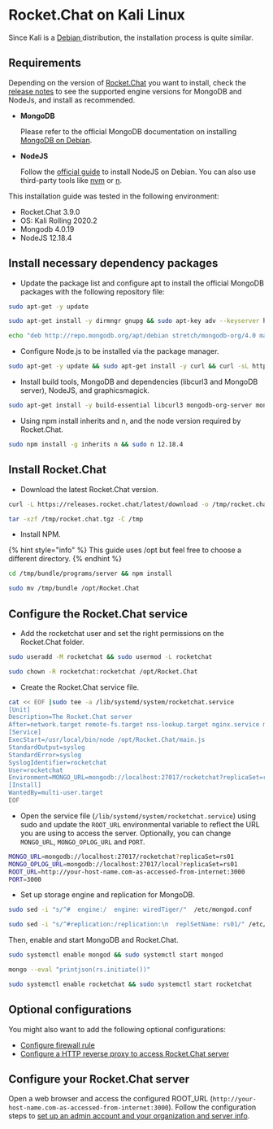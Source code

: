 # Rocket.Chat on Kali Linux

Since Kali is a [Debian ](debian.md)distribution, the installation process is quite similar.

## Requirements

Depending on the version of [Rocket.Chat](https://rocket.chat/) you want to install, check the [release notes](https://github.com/RocketChat/Rocket.Chat/releases) to see the supported engine versions for MongoDB and NodeJs, and install as recommended.&#x20;

*   **MongoDB**

    Please refer to the official MongoDB documentation on installing [MongoDB on Debian](https://www.mongodb.com/docs/manual/tutorial/install-mongodb-on-debian/).&#x20;
*   **NodeJS**

    Follow the [official guide](https://github.com/nodesource/distributions/blob/master/README.md#debinstall) to install NodeJS on Debian. You can also use third-party tools like [nvm](https://github.com/nvm-sh/nvm#installing-and-updating) or [n](https://www.npmjs.com/package/n).

This installation guide was tested in the following environment:

* Rocket.Chat 3.9.0
* OS: Kali Rolling 2020.2
* Mongodb 4.0.19
* NodeJS 12.18.4

## Install necessary dependency packages

* Update the package list and configure apt to install the official MongoDB packages with the following repository file:

```bash
sudo apt-get -y update
```

```bash
sudo apt-get install -y dirmngr gnupg && sudo apt-key adv --keyserver hkp://keyserver.ubuntu.com:80 --recv 9DA31620334BD75D9DCB49F368818C72E52529D4
```

```bash
echo "deb http://repo.mongodb.org/apt/debian stretch/mongodb-org/4.0 main" | sudo tee /etc/apt/sources.list.d/mongodb-org-4.0.list
```

* Configure Node.js to be installed via the package manager.

```bash
sudo apt-get -y update && sudo apt-get install -y curl && curl -sL https://deb.nodesource.com/setup_12.x | sudo bash -
```

* Install build tools, MongoDB and dependencies (libcurl3 and MongoDB server), NodeJS, and graphicsmagick.

```bash
sudo apt-get install -y build-essential libcurl3 mongodb-org-server mongodb-org nodejs graphicsmagick
```

* Using npm install inherits and n, and the node version required by Rocket.Chat.

```bash
sudo npm install -g inherits n && sudo n 12.18.4
```

## Install Rocket.Chat

* Download the latest Rocket.Chat version.

```bash
curl -L https://releases.rocket.chat/latest/download -o /tmp/rocket.chat.tgz
```

```bash
tar -xzf /tmp/rocket.chat.tgz -C /tmp
```

* Install NPM.

{% hint style="info" %}
This guide uses /opt but feel free to choose a different directory.
{% endhint %}

```bash
cd /tmp/bundle/programs/server && npm install
```

```bash
sudo mv /tmp/bundle /opt/Rocket.Chat
```

## Configure the Rocket.Chat service

* Add the rocketchat user and set the right permissions on the Rocket.Chat folder.

```bash
sudo useradd -M rocketchat && sudo usermod -L rocketchat
```

```bash
sudo chown -R rocketchat:rocketchat /opt/Rocket.Chat
```

* Create the Rocket.Chat service file.

```bash
cat << EOF |sudo tee -a /lib/systemd/system/rocketchat.service
[Unit]
Description=The Rocket.Chat server
After=network.target remote-fs.target nss-lookup.target nginx.service mongod.service
[Service]
ExecStart=/usr/local/bin/node /opt/Rocket.Chat/main.js
StandardOutput=syslog
StandardError=syslog
SyslogIdentifier=rocketchat
User=rocketchat
Environment=MONGO_URL=mongodb://localhost:27017/rocketchat?replicaSet=rs01 MONGO_OPLOG_URL=mongodb://localhost:27017/local?replicaSet=rs01 ROOT_URL=http://localhost:3000/ PORT=3000
[Install]
WantedBy=multi-user.target
EOF
```

* Open the service file  (`/lib/systemd/system/rocketchat.service`) using sudo and update the `ROOT_URL` environmental variable to reflect the URL you are using to access the server. Optionally, you can change `MONGO_URL`, `MONGO_OPLOG_URL` and `PORT`.

```bash
MONGO_URL=mongodb://localhost:27017/rocketchat?replicaSet=rs01
MONGO_OPLOG_URL=mongodb://localhost:27017/local?replicaSet=rs01
ROOT_URL=http://your-host-name.com-as-accessed-from-internet:3000
PORT=3000
```

* Set up storage engine and replication for MongoDB.&#x20;

```bash
sudo sed -i "s/^#  engine:/  engine: wiredTiger/"  /etc/mongod.conf
```

```bash
sudo sed -i "s/^#replication:/replication:\n  replSetName: rs01/" /etc/mongod.conf
```

Then, enable and start MongoDB and Rocket.Chat.

```bash
sudo systemctl enable mongod && sudo systemctl start mongod
```

```bash
mongo --eval "printjson(rs.initiate())"
```

```bash
sudo systemctl enable rocketchat && sudo systemctl start rocketchat
```

## Optional configurations

You might also want to add the following optional configurations:

* [Configure firewall rule](../../../../rocket.chat-environment-configuration/optional-configurations.md)&#x20;
* [Configure a HTTP reverse proxy to access Rocket.Chat server](../../../../rocket.chat-environment-configuration/configuring-ssl-reverse-proxy.md)&#x20;

## Configure your Rocket.Chat server

Open a web browser and access the configured ROOT\_URL (`http://your-host-name.com-as-accessed-from-internet:3000`). Follow the configuration steps to [set up an admin account and your organization and server info](../../../../../setup-and-configure/accessing-your-workspace/rocket.chat-setup-wizard.md#setup-wizard).
